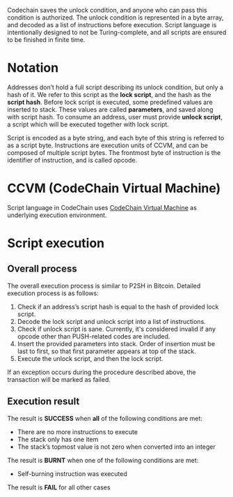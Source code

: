 Codechain saves the unlock condition, and anyone who can pass this condition is authorized. The unlock condition is represented in a byte array, and decoded as a list of instructions before execution. Script language is intentionally designed to not be Turing-complete, and all scripts are ensured to be finished in finite time.

# Notation

Addresses don’t hold a full script describing its unlock condition, but only a hash of it. We refer to this script as the **lock script**, and the hash as the **script hash**. Before lock script is executed, some predefined values are inserted to stack. These values are called **parameters**, and saved along with script hash. To consume an address, user must provide **unlock script**, a script which will be executed together with lock script.

Script is encoded as a byte string, and each byte of this string is referred to as a script byte. Instructions are execution units of CCVM, and can be composed of multiple script bytes. The frontmost byte of instruction is the identifier of instruction, and is called opcode.

# CCVM (CodeChain Virtual Machine)

Script language in CodeChain uses [CodeChain Virtual Machine](CodeChain-Virtual-Machine.md) as underlying execution environment.

# Script execution

## Overall process

The overall execution process is similar to P2SH in Bitcoin. Detailed execution process is as follows:

1. Check if an address’s script hash is equal to the hash of provided lock script.
1. Decode the lock script and unlock script into a list of instructions.
1. Check if unlock script is sane. Currently, it's considered invalid if any opcode other than PUSH-related codes are included.
1. Insert the provided parameters into stack. Order of insertion must be last to first, so that first parameter appears at top of the stack.
1. Execute the unlock script, and then the lock script.

If an exception occurs during the procedure described above, the transaction will be marked as failed.

## Execution result

The result is **SUCCESS** when **all** of the following conditions are met:

* There are no more instructions to execute
* The stack only has one item
* The stack’s topmost value is not zero when converted into an integer

The result is **BURNT** when one of the following conditions are met:
* Self-burning instruction was executed

The result is **FAIL** for all other cases
